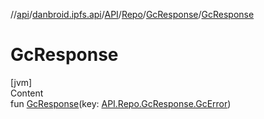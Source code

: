 //[api](../../../../index.md)/[danbroid.ipfs.api](../../../index.md)/[API](../../index.md)/[Repo](../index.md)/[GcResponse](index.md)/[GcResponse](-gc-response.md)



# GcResponse  
[jvm]  
Content  
fun [GcResponse](-gc-response.md)(key: [API.Repo.GcResponse.GcError](-gc-error/index.md))  



